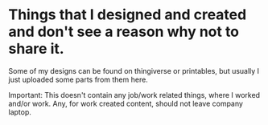 # Things that I designed and created and don't see a reason why not to share it.

Some of my designs can be found on thingiverse or printables, but usually I just uploaded some parts from them here.


Important: This doesn't contain any job/work related things, where I worked and/or work. Any, for work created content, should not leave company laptop.
